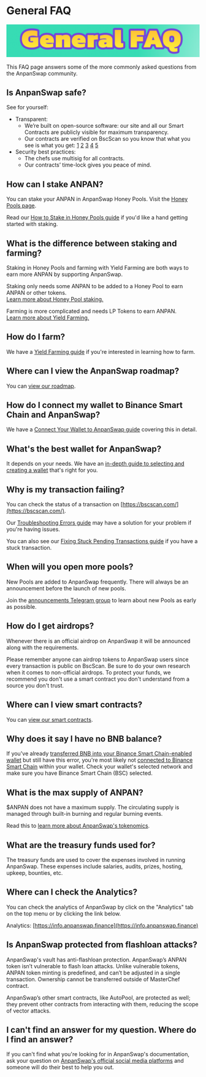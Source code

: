 # General FAQ

![](img-faq-2021-09-10-19-31-23.png)

This FAQ page answers some of the more commonly asked questions from the AnpanSwap community.

## Is AnpanSwap safe?

See for yourself:

* Transparent:
  * We’re built on open-source software: our site and all our Smart Contracts are publicly visible for maximum transparency. 
  * Our contracts are verified on BscScan so you know that what you see is what you get: [1](https://bscscan.com/address/0xe8d2c4ca811e0445B83326aBe85B7c40C66759eD#code) [2](https://bscscan.com/address/0x305E193C7B6955564D0D3D35d918FF1f27F3A610#code) [3](https://bscscan.com/address/0xEb4D933D56E5deF7B24F543766dD398f1DaFEEd5#code) [4](https://bscscan.com/address/0x14fA5493E17Aad701E3d59d90fB6D2814a39A176#code) [5](https://bscscan.com/address/0x45E8Eb81aE3445A88066058b566e58D535CA9D94#code) 
* Security best practices:
  * The chefs use multisig for all contracts.
  * Our contracts’ time-lock gives you peace of mind.

## How can I stake ANPAN?

You can stake your ANPAN in AnpanSwap Honey Pools. Visit the [Honey Pools page](https://anpanswap.finance/pools).

Read our [How to Stake in Honey Pools guide](https://docs.anpanswap.finance/#/products/honey-pool/honey-pool-guide) if you'd like a hand getting started with staking.

## What is the difference between staking and farming?

Staking in Honey Pools and farming with Yield Farming are both ways to earn more ANPAN by supporting AnpanSwap.

Staking only needs some ANPAN to be added to a Honey Pool to earn ANPAN or other tokens.  
[Learn more about Honey Pool staking.](https://docs.anpanswap.finance/#/products/honey-pool/stake)

Farming is more complicated and needs LP Tokens to earn ANPAN.  
[Learn more about Yield Farming.](https://docs.anpanswap.finance/#/products/yield-farming/farming)

## How do I farm?

We have a [Yield Farming guide](https://docs.anpanswap.finance/#/products/yield-farming/how-to-use-farms) if you're interested in learning how to farm.

## Where can I view the AnpanSwap roadmap?

You can [view our roadmap](https://docs.anpanswap.finance/#/roadmap).

## How do I connect my wallet to Binance Smart Chain and AnpanSwap?

We have a [Connect Your Wallet to AnpanSwap guide](https://docs.anpanswap.finance/#/get-started/connection-guide) covering this in detail.

## What's the best wallet for AnpanSwap?

It depends on your needs. We have an [in-depth guide to selecting and creating a wallet](https://docs.anpanswap.finance/#/get-started/wallet-guide) that's right for you.

## Why is my transaction failing?

You can check the status of a transaction on [https://bscscan.com/](https://bscscan.com/).

Our [Troubleshooting Errors guide](https://docs.anpanswap.finance/#/help/troubleshooting) may have a solution for your problem if you're having issues.

You can also see our [Fixing Stuck Pending Transactions guide](https://docs.anpanswap.finance/#/help/unsticking-a-transaction-stuck-as-pending-with-metamask) if you have a stuck transaction.

## When will you open more pools?

New Pools are added to AnpanSwap frequently. There will always be an announcement before the launch of new pools.

Join the [announcements Telegram group](https://t.me/AnpanSwapAnn) to learn about new Pools as early as possible.

## How do I get airdrops?

Whenever there is an official airdrop on AnpanSwap it will be announced along with the requirements.

Please remember anyone can airdrop tokens to AnpanSwap users since every transaction is public on BscScan. Be sure to do your own research when it comes to non-official airdrops. To protect your funds, we recommend you don't use a smart contract you don't understand from a source you don't trust.

## Where can I view smart contracts?

You can [view our smart contracts](https://docs.anpanswap.finance/#/code/smart-contracts/smart-contracts).

## Why does it say I have no BNB balance?

If you've already [transferred BNB into your Binance Smart Chain-enabled wallet](https://docs.anpanswap.finance/#/get-started/bep20-guide) but still have this error, you're most likely not [connected to Binance Smart Chain](https://docs.anpanswap.finance/#/get-started/connection-guide) within your wallet. Check your wallet's selected network and make sure you have Binance Smart Chain \(BSC\) selected.

## What is the max supply of ANPAN?

$ANPAN does not have a maximum supply. The circulating supply is managed through built-in burning and regular burning events.  
  
Read this to [learn more about AnpanSwap's tokenomics](https://docs.anpanswap.finance/#/tokenomics/anpan/anpan).

## What are the treasury funds used for?

The treasury funds are used to cover the expenses involved in running AnpanSwap. These expenses include salaries, audits, prizes, hosting, upkeep, bounties, etc.

## Where can I check the Analytics?

You can check the analytics of AnpanSwap by click on the "Analytics" tab on the top menu or by clicking the link below.

Analytics: [https://info.anpanswap.finance](https://info.anpanswap.finance)

## Is AnpanSwap protected from flashloan attacks?

AnpanSwap's vault has anti-flashloan protection. AnpanSwap’s ANPAN token isn’t vulnerable to flash loan attacks. Unlike vulnerable tokens, ANPAN token minting is predefined, and can’t be adjusted in a single transaction. Ownership cannot be transferred outside of MasterChef contract.

AnpanSwap’s other smart contracts, like AutoPool, are protected as well; they prevent other contracts from interacting with them, reducing the scope of vector attacks.

## I can't find an answer for my question. Where do I find an answer?

If you can't find what you're looking for in AnpanSwap's documentation, ask your question on [AnpanSwap's official social media platforms](https://docs.anpanswap.finance/#/contact-us/telegram) and someone will do their best to help you out.